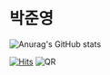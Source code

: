 # 박준영

![Anurag's GitHub stats](https://github-readme-stats.vercel.app/api?username=Gorro-par&show_icons=true&theme=radical)

[![Hits](https://hits.seeyoufarm.com/api/count/incr/badge.svg?url=https%3A%2F%2Fgithub.com%2Fgjbae1212%2Fhit-counter&count_bg=%2379C83D&title_bg=%23555555&icon=slideshare.svg&icon_color=%23E7E7E7&title=hits&edge_flat=false)](https://hits.seeyoufarm.com)
![QR](./GitHubQR.png)

